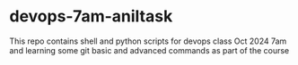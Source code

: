 # devops-7am-aniltask
This repo contains shell and python scripts for devops class Oct 2024 7am and learning some git basic and advanced commands as part of the course
